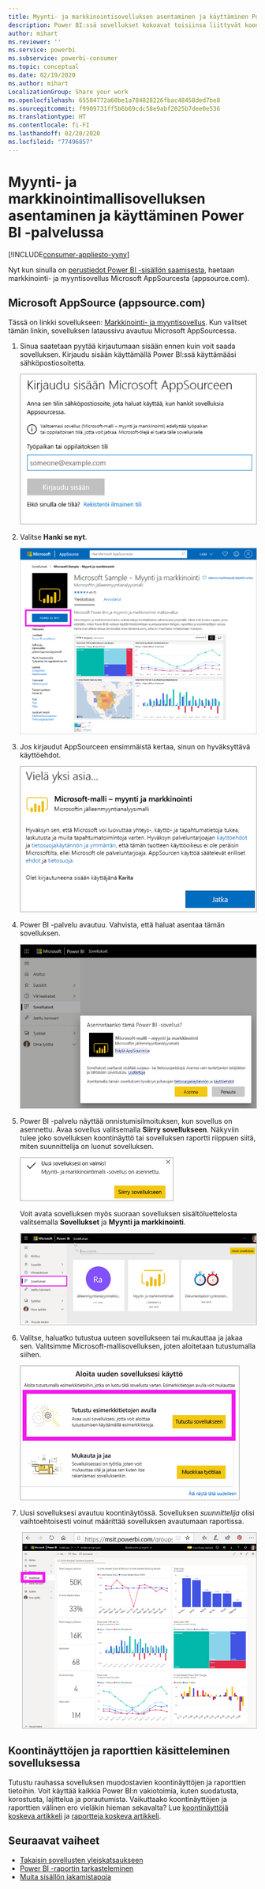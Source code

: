 ```yaml
---
title: Myynti- ja markkinointisovelluksen asentaminen ja käyttäminen Power BI -palvelussa
description: Power BI:ssä sovellukset kokoavat toisiinsa liittyvät koontinäytöt ja raportit yhteen paikkaan. Asenna myynti- ja markkinointisovellus AppSourcesta.
author: mihart
ms.reviewer: ''
ms.service: powerbi
ms.subservice: powerbi-consumer
ms.topic: conceptual
ms.date: 02/19/2020
ms.author: mihart
LocalizationGroup: Share your work
ms.openlocfilehash: 65584772a60be1a784828226fbac48458ded7be8
ms.sourcegitcommit: f9909731ff5b6b69cdc58e9abf2025b7dee0e536
ms.translationtype: HT
ms.contentlocale: fi-FI
ms.lasthandoff: 02/20/2020
ms.locfileid: "77496857"
---
```

# <a name="install-and-use-the-sample-sales-and-marketing-app-in-the-power-bi-service"></a>Myynti- ja markkinointimallisovelluksen asentaminen ja käyttäminen Power BI -palvelussa

[!INCLUDE[consumer-appliesto-yyny](../includes/consumer-appliesto-yyny.md)]

Nyt kun sinulla on [perustiedot Power BI -sisällön saamisesta](end-user-app-view.md), haetaan markkinointi- ja myyntisovellus Microsoft AppSourcesta (appsource.com). 


## <a name="microsoft-appsource-appsourcecom"></a>Microsoft AppSource (appsource.com)
Tässä on linkki sovellukseen: [Markkinointi- ja myyntisovellus](https://appsource.microsoft.com/product/power-bi/microsoft-retail-analysis-sample.salesandmarketingsample?tab=Overview). Kun valitset tämän linkin, sovelluksen lataussivu avautuu Microsoft AppSourcessa. 

1. Sinua saatetaan pyytää kirjautumaan sisään ennen kuin voit saada sovelluksen. Kirjaudu sisään käyttämällä Power BI:ssä käyttämääsi sähköpostiosoitetta. 

    ![AppSourcen kirjautumisnäyttö  ](./media/end-user-app-marketing/power-bi-sign-in.png)

2. Valitse **Hanki se nyt**. 

    ![AppSource-sivusto, jossa Power BI -sovellukset ovat valittuina  ](./media/end-user-app-marketing/power-bi-get-now.png)


3. Jos kirjaudut AppSourceen ensimmäistä kertaa, sinun on hyväksyttävä käyttöehdot. 

    ![AppSourcen käyttöehtoruutu  ](./media/end-user-app-marketing/power-bi-term.png)


4. Power BI -palvelu avautuu. Vahvista, että haluat asentaa tämän sovelluksen.

    ![Asennetaanko tämä sovellus?  ](./media/end-user-apps/power-bi-app-install.png)

5. Power BI -palvelu näyttää onnistumisilmoituksen, kun sovellus on asennettu. Avaa sovellus valitsemalla **Siirry sovellukseen**. Näkyviin tulee joko sovelluksen koontinäyttö tai sovelluksen raportti riippuen siitä, miten suunnittelija on luonut sovelluksen.

    ![Sovelluksen asennus onnistui ](./media/end-user-apps/power-bi-app-ready.png)

    Voit avata sovelluksen myös suoraan sovelluksen sisältöluettelosta valitsemalla **Sovellukset** ja **Myynti ja markkinointi**.

    ![Sovellukset Power BI:ssä](./media/end-user-apps/power-bi-apps.png)


6. Valitse, haluatko tutustua uuteen sovellukseen tai mukauttaa ja jakaa sen. Valitsimme Microsoft-mallisovelluksen, joten aloitetaan tutustumalla siihen. 

    ![Tutustu esimerkkitietojen avulla](./media/end-user-apps/power-bi-explore.png)

7.  Uusi sovelluksesi avautuu koontinäytössä. Sovelluksen *suunnittelija* olisi vaihtoehtoisesti voinut määrittää sovelluksen avautumaan raportissa.  

    ![Tutustu esimerkkitietojen avulla](./media/end-user-apps/power-bi-new-app.png)




## <a name="interact-with-the-dashboards-and-reports-in-the-app"></a>Koontinäyttöjen ja raporttien käsitteleminen sovelluksessa
Tutustu rauhassa sovelluksen muodostavien koontinäyttöjen ja raporttien tietoihin. Voit käyttää kaikkia Power BI:n vakiotoimia, kuten suodatusta, korostusta, lajittelua ja porautumista.  Vaikuttaako koontinäyttöjen ja raporttien välinen ero vieläkin hieman sekavalta?  Lue [koontinäyttöjä koskeva artikkeli](end-user-dashboards.md) ja [raportteja koskeva artikkeli](end-user-reports.md).  




## <a name="next-steps"></a>Seuraavat vaiheet
* [Takaisin sovellusten yleiskatsaukseen](end-user-apps.md)
* [Power BI -raportin tarkasteleminen](end-user-report-open.md)
* [Muita sisällön jakamistapoja](end-user-shared-with-me.md)

